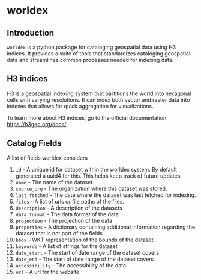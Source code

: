 # worldex

## Introduction

`worldex` is a python package for cataloging geospatial data using H3 indices. It provides a suite of tools that standardizes cataloging geospatial data and streamlines common processes needed for indexing data.

## H3 indices

H3 is a geospatial indexing system that partitions the world into hexagonal cells with varying resolutions. It can index both vector and raster data into indexes that allows for quick aggregation for visualizations.

To learn more about H3 indices, go to the official documentation: https://h3geo.org/docs/

## Catalog Fields

A list of fields worldex considers

1. `id` - A unique id for dataset within the worldex system. By default generated a uuid4 for this. This helps keep track of future updates.
2. `name` - The name of the dataset.
3. `source_org` - The organization where this dataset was stored.
4. `last_fetched` - The date where the dataset was last fetched for indexing.
5. `files` - A list of urls or file paths of the files.
6. `description` - A description of the datasets
7. `data_format` - The data format of the data
8. `projection` - The projection of the data
9. `properties` - A dictionary containing additional information regarding the dataset that is not part of the fields
10. `bbox` - WKT representation of the bounds of the dataset
11. `keywords` - A list of strings for the dataset
12. `date_start` - The start of date range of the dataset covers
13. `date_end` - The start of date range of the dataset covers
14. `accessibility` - The accessibility of the data
15. `url` - A url for the website
